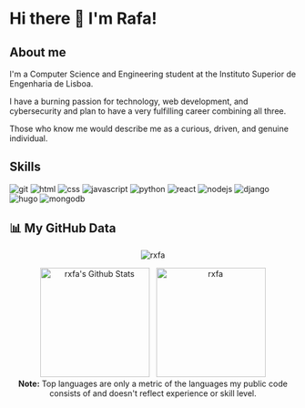 # Hi there 👋 I'm Rafa!

## About me
I'm a Computer Science and Engineering student at the Instituto Superior de Engenharia de Lisboa.

I have a burning passion for technology, web development, and cybersecurity and plan to have a very fulfilling career combining all three.

Those who know me would describe me as a curious, driven, and genuine individual.

## Skills
![git](https://img.shields.io/badge/GIT-E44C30?style=for-the-badge&logo=git&logoColor=white)
![html](https://img.shields.io/badge/HTML5-E34F26?style=for-the-badge&logo=html5&logoColor=white)
![css](https://img.shields.io/badge/CSS3-1572B6?style=for-the-badge&logo=css3&logoColor=white)
![javascript](https://img.shields.io/badge/JavaScript-323330?style=for-the-badge&logo=javascript&logoColor=F7DF1E)
![python](https://img.shields.io/badge/Python-FFD43B?style=for-the-badge&logo=python&logoColor=blue)
![react](https://img.shields.io/badge/React-20232A?style=for-the-badge&logo=react&logoColor=61DAFB)
![nodejs](https://img.shields.io/badge/Node.js-339933?style=for-the-badge&logo=nodedotjs&logoColor=white)
![django](https://img.shields.io/badge/Django-092E20?style=for-the-badge&logo=django&logoColor=green)
![hugo](https://img.shields.io/badge/Hugo-FF4088?style=for-the-badge&logo=hugo&logoColor=white)
![mongodb](https://img.shields.io/badge/MongoDB-4EA94B?style=for-the-badge&logo=mongodb&logoColor=white)
## 📊 My GitHub Data

<div align="center">
  <p align="center"><img src="https://github-readme-streak-stats.herokuapp.com/?user=rxfa&theme=algolia" alt="rxfa" /></p>
  <p align="center">
    <img alt="rxfa's Github Stats" src="https://github-readme-stats.vercel.app/api?username=rxfa&show_icons=true&count_private=true&theme=algolia" height="192px"/>
  &nbsp;
	  <img src="https://github-readme-stats.vercel.app/api/top-langs?username=rxfa&langs_count=10&show_icons=true&locale=en&layout=compact&theme=algolia" alt="rxfa" height="192px"/>
  <br/>
  <b>Note:</b> Top languages are only a metric of the languages my public code consists of and doesn't reflect experience or skill level.
  </p>
</div>

